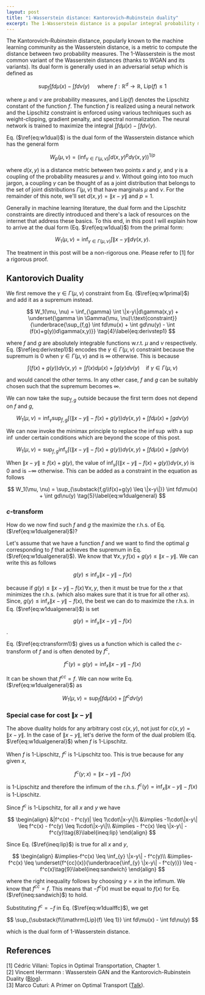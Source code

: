 ```yaml
---
layout: post
title: "1-Wasserstein distance: Kantorovich–Rubinstein duality"
excerpt: The 1-Wasserstein distance is a popular integral probability metric. In this post, the dual form of the 1-Wasserstein distance is derived from its primal form.
---
```


<script type="text/x-mathjax-config">
  MathJax.Hub.Config({
    tex2jax: {
      inlineMath: [ ['$','$'], ["\\(","\\)"] ],
      processEscapes: true
    }
  });
</script>

The Kantorovich–Rubinstein distance, popularly known to the machine learning community as the Wasserstein distance, is a metric to compute the distance between two probability measures. The 1-Wasserstein is the most common variant of the Wasserstein distances (thanks to WGAN and its variants). Its dual form is generally used in an adversarial setup which is defined as

$$
\sup_{f} \int fd\mu(x) - \int fd\nu(y) \quad\text{  where  } f:\mathbb{R}^d\rightarrow\mathbb{R},\:\mathrm{Lip}(f) \leq 1
\tag{1}\label{eq:w1dual}
$$

where $\mu$ and $\nu$ are probability measures, and $\mathrm{Lip}(f)$ denotes the Lipschitz constant of the function $f$. The function $f$ is realized using a neural network and the Lipschitz constraint is enforced using various techniques such as weight-clipping, gradient penalty, and spectral normalization. The neural network is trained to maximize the integral $\int fd\mu(x) - \int fd\nu(y)$.

Eq. ($\ref{eq:w1dual}$) is the dual form of the Wasserstein distance which has the general form

$$
W_p(\mu, \nu) = \left(\inf_{\gamma \in \Gamma(\mu, \nu)} \int d(x,y)^pd\gamma(x,y)\right)^{1/p}
\tag{2}\label{eq:wpprimal}
$$

where $d(x,y)$ is a distance metric between two points $x$ and $y$, and $\gamma$ is a coupling of the probability measures $\mu$ and $\nu$. Without going into too much jargon, a coupling $\gamma$ can be thought of as a joint distribution that belongs to the set of joint distributions $\Gamma(\mu, \nu)$ that have marginals $\mu$ and $\nu$. For the remainder of this note, we'll set $d(x,y) = \|x-y\|$ and $p=1$.

Generally in machine learning literature, the dual form and the Lipschitz constraints are directly introduced and there's a lack of resources on the internet that address these basics. To this end, in this post I will explain how to arrive at the dual form (Eq. $\ref{eq:w1dual}$) from the primal form: 

$$
W_1(\mu, \nu) = \inf_{\gamma \in \Gamma(\mu, \nu)} \int \|x-y\|d\gamma(x,y).
\tag{3}\label{eq:w1primal}
$$

The treatment in this post will be a non-rigorous one. Please refer to [1] for a rigorous proof.

## Kantorovich Duality

We first remove the $\gamma \in \Gamma(\mu, \nu)$ constraint from Eq. ($\ref{eq:w1primal}$) and add it as a supremum instead.

$$
W_1(\mu, \nu) = \inf_{\gamma} \int \|x-y\|d\gamma(x,y) + \underset{\gamma \in \Gamma(\mu, \nu)\:\text{constraint}}{\underbrace{\sup_{f,g} \int fd\mu(x) + \int gd\nu(y) - \int (f(x)+g(y))d\gamma(x,y)}}
\tag{4}\label{eq:derivstep1}
$$

where $f$ and $g$ are absolutely integrable functions w.r.t. $\mu$ and $\nu$ respectively. Eq. ($\ref{eq:derivstep1}$) encodes the $\gamma \in \Gamma(\mu, \nu)$ constraint because the supremum is $0$ when $\gamma \in \Gamma(\mu, \nu)$ and is $\infty$ otherwise. This is because 

$$
\int (f(x)+g(y))d\gamma(x,y) = \int f(x)d\mu(x) + \int g(y)d\nu(y)\quad\text{if } \gamma \in \Gamma(\mu, \nu)
$$

and would cancel the other terms. In any other case, $f$ and $g$ can be suitably chosen such that the supremum becomes $\infty$.

We can now take the $\sup_{f,g}$ outside because the first term does not depend on $f$ and $g$,

$$
W_1(\mu, \nu) = \inf_{\gamma}\sup_{f,g} \int (\|x-y\|-f(x)+g(y))d\gamma(x,y) + \int fd\mu(x) + \int gd\nu(y)
$$

We can now invoke the minimax principle to replace the $\inf\sup$ with a $\sup\inf$ under certain conditions which are beyond the scope of this post.

$$
W_1(\mu, \nu) = \sup_{f,g}\inf_{\gamma} \int (\|x-y\|-f(x)+g(y))d\gamma(x,y) + \int fd\mu(x) + \int gd\nu(y)
$$

When $\|x-y\| \geq f(x)+g(y)$, the value of $\inf_{\gamma} \int (\|x-y\|-f(x)+g(y))d\gamma(x,y)$ is $0$ and is $-\infty$ otherwise. This can be added as a constraint in the equation as follows

$$
W_1(\mu, \nu) = \sup_{\substack{f,g\\f(x)+g(y) \leq \|x-y\|}} \int fd\mu(x) + \int gd\nu(y)
\tag{5}\label{eq:w1dualgeneral}
$$

### $c$-transform

How do we now find such $f$ and $g$ the maximize the r.h.s. of Eq. ($\ref{eq:w1dualgeneral}$)?

Let's assume that we have a function $f$ and we want to find the optimal $g$ corresponding to $f$ that achieves the supremum in Eq. ($\ref{eq:w1dualgeneral}$). We know that $\forall x,y \, f(x) + g(y) \leq \|x-y\|$. We can write this as follows

$$
g(y) \leq \inf_{x} \|x-y\| - f(x)
$$

because if $g(y) \leq \|x-y\| - f(x) \, \forall x,y$, then it must be true for the $x$ that minimizes the r.h.s. (which also makes sure that it is true for all other $x$s). Since, $g(y) \leq \inf_{x} \|x-y\| - f(x)$, the best we can do to maximize the r.h.s. in Eq. ($\ref{eq:w1dualgeneral}$) is set 

$$
g(y) = \inf_{x} \|x-y\| - f(x)
\tag{6}\label{eq:ctransform1}
$$.

Eq. ($\ref{eq:ctransform1}$) gives us a function which is called the $c$-transform of $f$ and is often denoted by $f^c$,

$$
f^c(y) = g(y) = \inf_{x} \|x-y\| - f(x)
$$

It can be shown that $f^{cc} = f$. We can now write Eq. ($\ref{eq:w1dualgeneral}$) as

$$
W_1(\mu, \nu) = \sup_{f} \int fd\mu(x) + \int f^cd\nu(y)
\tag{7}\label{eq:w1dualffc}
$$

### Special case for cost $\| x-y \|$

The above duality holds for any arbitrary cost $c(x,y)$, not just for $c(x,y)=\|x-y\|$. In the case of $\|x-y\|$, let's derive the form of the dual problem (Eq. $\ref{eq:w1dualgeneral}$) when $f$ is 1-Lipschitz.

When $f$ is 1-Lipschitz, $f^c$ is 1-Lipschitz too. This is true because for any given $x$,

$$f^c(y;x) = \|x-y\| - f(x)$$

is 1-Lipschitz and therefore the infimum of the r.h.s. $f^c(y) = \inf_{x} \|x-y\| - f(x)$ is 1-Lipschitz.

Since $f^c$ is 1-Lipschitz, for all $x$ and $y$ we have

$$
\begin{align}
&|f^c(x) - f^c(y)| \leq 1\cdot\|x-y\|\\
&\implies -1\cdot\|x-y\| \leq f^c(x) - f^c(y) \leq 1\cdot\|x-y\|\\
&\implies - f^c(x) \leq \|x-y\| - f^c(y)\tag{8}\label{ineq:lip}
\end{align}
$$

Since Eq. ($\ref{ineq:lip}$) is true for all $x$ and $y$,

$$
\begin{align}
&\implies-f^c(x) \leq \inf_{y} \|x-y\| - f^c(y)\\
&\implies-f^c(x) \leq \underset{f^{cc}(x)}{\underbrace{\inf_{y} \|x-y\| - f^c(y)}} \leq -f^c(x)\tag{9}\label{ineq:sandwich}
\end{align}
$$

where the right inequality follows by choosing $y = x$ in the infimum. We know that $f^{cc} = f$. This means that $-f^c(x)$ must be equal to $f(x)$ for Eq. ($\ref{ineq:sandwich}$) to hold. 

Substituting $f^c = -f$ in Eq. ($\ref{eq:w1dualffc}$), we get 

$$
\sup_{\substack{f\\\mathrm{Lip}(f) \leq 1}} \int fd\mu(x) - \int fd\nu(y)
$$

which is the dual form of 1-Wasserstein distance.

## References

[1] Cédric Villani: Topics in Optimal Transportation, Chapter 1.    
[2] Vincent Herrmann : Wasserstein GAN and the Kantorovich-Rubinstein Duality ([Blog](https://vincentherrmann.github.io/blog/wasserstein/)).    
[3] Marco Cuturi: A Primer on Optimal Transport ([Talk](https://www.youtube.com/watch?v=1ZiP_7kmIoc)).    

